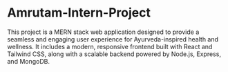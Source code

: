 # Amrutam-Intern-Project
This project is a MERN stack web application designed to provide a seamless and engaging user experience for Ayurveda-inspired health and wellness. It includes a modern, responsive frontend built with React and Tailwind CSS, along with a scalable backend powered by Node.js, Express, and MongoDB.
